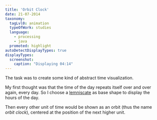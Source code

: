 ```yaml
---
title: 'Orbit Clock'
date: 21-07-2014
taxonomy:
  tagLvl0: animation
  typeOfWork: studies
  language:
    - processing
    - java
  promoted: highlight
autoDetectDisplayTypes: true
displayTypes:
  screenshot:
    caption: "Displaying 04:14"
---
```

The task was to create some kind of abstract time visualization.

My first thought was that the time of the day repeats itself over and over again, every day. So I choose a [lemniscate](https://en.wikipedia.org/wiki/Lemniscate#Lemniscate_of_Bernoulli) as base shape to display the hours of the day.

Then every other unit of time would be shown as an orbit (thus the name <cite>orbit clock</cite>), centered at the position of the next higher unit.
